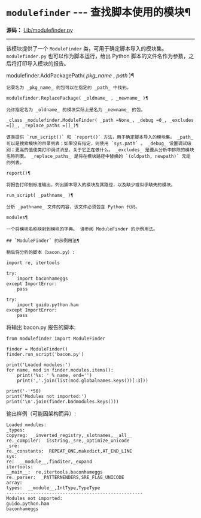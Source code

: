 # `modulefinder` \--- 查找脚本使用的模块¶

**源码：** [Lib/modulefinder.py](https://github.com/python/cpython/tree/3.12/Lib/modulefinder.py)

* * *

该模块提供了一个 `ModuleFinder` 类，可用于确定脚本导入的模块集。 `modulefinder.py` 也可以作为脚本运行，给出 Python 脚本的文件名作为参数，之后将打印导入模块的报告。

modulefinder.AddPackagePath( _pkg_name_ , _path_ )¶

    

~~~
记录名为 _pkg_name_ 的包可以在指定的 _path_ 中找到。

modulefinder.ReplacePackage( _oldname_ , _newname_ )¶
~~~
    

~~~
允许指定名为 _oldname_ 的模块实际上是名为 _newname_ 的包。

_class _modulefinder.ModuleFinder( _path =None_, _debug =0_, _excludes =[]_, _replace_paths =[]_)¶
~~~
    

~~~
该类提供 `run_script()` 和 `report()` 方法，用于确定脚本导入的模块集。 _path_ 可以是搜索模块的目录列表；如果没有指定，则使用 `sys.path` 。 _debug_ 设置调试级别；更高的值使类打印调试消息，关于它正在做什么。 _excludes_ 是要从分析中排除的模块名称列表。 _replace_paths_ 是将在模块路径中替换的 `(oldpath, newpath)` 元组的列表。

report()¶
~~~
    

~~~
将报告打印到标准输出，列出脚本导入的模块及其路径，以及缺少或似乎缺失的模块。

run_script( _pathname_ )¶
~~~
    

~~~
分析 _pathname_ 文件的内容，该文件必须包含 Python 代码。

modules¶
~~~
    

~~~
一个将模块名称映射到模块的字典。 请参阅 ModuleFinder 的示例用法。

## `ModuleFinder` 的示例用法¶

稍后将分析的脚本（bacon.py）:
~~~
    
    
~~~
import re, itertools

try:
    import baconhameggs
except ImportError:
    pass

try:
    import guido.python.ham
except ImportError:
    pass
~~~

将输出 bacon.py 报告的脚本:

    
    
~~~
from modulefinder import ModuleFinder

finder = ModuleFinder()
finder.run_script('bacon.py')

print('Loaded modules:')
for name, mod in finder.modules.items():
    print('%s: ' % name, end='')
    print(','.join(list(mod.globalnames.keys())[:3]))

print('-'*50)
print('Modules not imported:')
print('\n'.join(finder.badmodules.keys()))
~~~

输出样例（可能因架构而异）:

    
    
~~~
Loaded modules:
_types:
copyreg:  _inverted_registry,_slotnames,__all__
re._compiler:  isstring,_sre,_optimize_unicode
_sre:
re._constants:  REPEAT_ONE,makedict,AT_END_LINE
sys:
re:  __module__,finditer,_expand
itertools:
__main__:  re,itertools,baconhameggs
re._parser:  _PATTERNENDERS,SRE_FLAG_UNICODE
array:
types:  __module__,IntType,TypeType
---------------------------------------------------
Modules not imported:
guido.python.ham
baconhameggs
~~~

